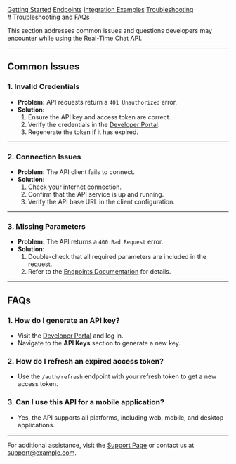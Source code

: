 <!-- Navigation Menu -->
   <nav class="horizontal-menu">
    <a href="../docs/getting-started.html" >Getting Started</a>
    <a href="../docs/endpoints.html" >Endpoints</a>
    <a href="../examples/integration-examples.html">Integration Examples</a>
    <a href="../docs/troubleshooting.html"class="active">Troubleshooting</a>
</nav> 
<link rel="stylesheet" href="../styles.css">
# Troubleshooting and FAQs

This section addresses common issues and questions developers may encounter while using the Real-Time Chat API.

---

## Common Issues

### 1. **Invalid Credentials**
   - **Problem:** API requests return a `401 Unauthorized` error.
   - **Solution:**
     1. Ensure the API key and access token are correct.
     2. Verify the credentials in the [Developer Portal](https://example.com).
     3. Regenerate the token if it has expired.

---

### 2. **Connection Issues**
   - **Problem:** The API client fails to connect.
   - **Solution:**
     1. Check your internet connection.
     2. Confirm that the API service is up and running.
     3. Verify the API base URL in the client configuration.

---

### 3. **Missing Parameters**
   - **Problem:** The API returns a `400 Bad Request` error.
   - **Solution:**
     1. Double-check that all required parameters are included in the request.
     2. Refer to the [Endpoints Documentation](endpoints.md) for details.

---

## FAQs

### 1. How do I generate an API key?
   - Visit the [Developer Portal](https://example.com) and log in.
   - Navigate to the **API Keys** section to generate a new key.

### 2. How do I refresh an expired access token?
   - Use the `/auth/refresh` endpoint with your refresh token to get a new access token.

### 3. Can I use this API for a mobile application?
   - Yes, the API supports all platforms, including web, mobile, and desktop applications.

---

For additional assistance, visit the [Support Page](https://example.com/support) or contact us at [support@example.com](mailto:support@example.com).
